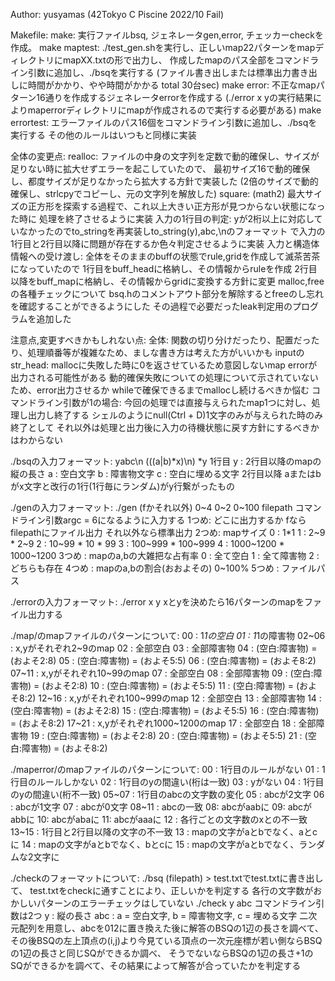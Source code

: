 Author: yusyamas (42Tokyo C Piscine 2022/10 Fail)

Makefile: 
    make:
        実行ファイルbsq, ジェネレータgen,error, チェッカーcheckを作成。
    make maptest:
        ./test_gen.shを実行し、正しいmap22パターンをmapディレクトリにmapXX.txtの形で出力し、
        作成したmapのパス全部をコマンドライン引数に追加し、./bsqを実行する
        (ファイル書き出しまたは標準出力書き出しに時間がかかり、やや時間がかかる total 30台sec)
    make error:
        不正なmapパターン16通りを作成するジェネレータerrorを作成する
        (./error x yの実行結果によりmaperrorディレクトリにmapが作成されるので実行する必要がある)
    make errortest:
        エラーファイルのパス16個をコマンドライン引数に追加し、./bsqを実行する
    その他のルールはいつもと同様に実装

全体の変更点:
    realloc:
        ファイルの中身の文字列を定数で動的確保し、サイズが足りない時に拡大せずエラーを起こしていたので、
        最初サイズ16で動的確保し、都度サイズが足りなかったら拡大する方針で実装した
        (2倍のサイズで動的確保し、strlcpyでコピーし、元の文字列を解放した)
    square: (math2)
        最大サイズの正方形を探索する過程で、これ以上大きい正方形が見つからない状態になった時に
        処理を終了させるように実装
    入力の1行目の判定:
        yが2桁以上に対応していなかったのでto_stringを再実装しto_string(y),abc,\nのフォーマット
        で入力の1行目と2行目以降に問題が存在するか色々判定させるように実装
    入力と構造体情報への受け渡し:
        全体をそのままのbuffの状態でrule,gridを作成して滅茶苦茶になっていたので
        1行目をbuff_headに格納し、その情報からruleを作成
        2行目以降をbuff_mapに格納し、その情報からgridに変換する方針に変更
    malloc,freeの各種チェックについて
        bsq.hのコメントアウト部分を解除するとfreeのし忘れを確認することができるようにした
        その過程で必要だったleak判定用のプログラムを追加した
    
注意点,変更すべきかもしれない点:
    全体:
        関数の切り分けだったり、配置だったり、処理順番等が複雑なため、ましな書き方は考えた方がいいかも
    inputのstr_head:
        mallocに失敗した時に0を返させているため意図しないmap errorが出力される可能性がある
        動的確保失敗についての処理について示されていないため、error出力させるか
        whileで確保できるまでmallocし続けるべきか悩む
    コマンドライン引数が1の場合:
        今回の処理では直接与えられたmap1つに対し、処理し出力し終了する
        シェルのようにnull(Ctrl + D)1文字のみが与えられた時のみ終了として
        それ以外は処理と出力後に入力の待機状態に戻す方針にするべきかはわからない

./bsqの入力フォーマット:
    yabc\n
    (((a|b)*x)\n) *y
    1行目
        y : 2行目以降のmapの縦の長さ
        a : 空白文字
        b : 障害物文字
        c : 空白に埋める文字
    2行目以降
        aまたはbがx文字と改行の1行(1行毎にランダム)がy行繋がったもの

./genの入力フォーマット:
    ./gen (fかそれ以外) 0~4 0~2 0~100 filepath
    コマンドライン引数argc = 6になるように入力する
    1つめ: どこに出力するか
        fならfilepathにファイル出力 それ以外なら標準出力
    2つめ: mapサイズ
        0 : 1*1
        1 : 2~9 * 2~9
        2 : 10~99 * 10 * 99
        3 : 100~999 * 100~999
        4 : 1000~1200 * 1000~1200
    3つめ : mapのa,bの大雑把な占有率
        0 : 全て空白
        1 : 全て障害物
        2 : どちらも存在
    4つめ : mapのa,bの割合(おおよその)
        0~100%
    5つめ : ファイルパス

./errorの入力フォーマット:
    ./error x y
    xとyを決めたら16パターンのmapをファイル出力する

./map/のmapファイルのパターンについて: 
    00 : 1*1の空白
    01 : 1*1の障害物
    02~06 : x,yがそれぞれ2~9のmap
        02 : 全部空白
        03 : 全部障害物
        04 : (空白:障害物) = (およそ2:8)
        05 : (空白:障害物) = (およそ5:5)
        06 : (空白:障害物) = (およそ8:2)
    07~11 : x,yがそれぞれ10~99のmap
        07 : 全部空白
        08 : 全部障害物
        09 : (空白:障害物) = (およそ2:8)
        10 : (空白:障害物) = (およそ5:5)
        11 : (空白:障害物) = (およそ8:2)
    12~16 : x,yがそれぞれ100~999のmap
        12 : 全部空白
        13 : 全部障害物
        14 : (空白:障害物) = (およそ2:8)
        15 : (空白:障害物) = (およそ5:5)
        16 : (空白:障害物) = (およそ8:2)
    17~21 : x,yがそれぞれ1000~1200のmap
        17 : 全部空白
        18 : 全部障害物
        19 : (空白:障害物) = (およそ2:8)
        20 : (空白:障害物) = (およそ5:5)
        21 : (空白:障害物) = (およそ8:2)

./maperror/のmapファイルのパターンについて:
    00 : 1行目のルールがない
    01 : 1行目のルールしかない
    02 : 1行目のyの間違い(桁は一致)
    03 : yがない
    04 : 1行目のyの間違い(桁不一致)
    05~07 : 1行目のabcの文字数の変化
        05 : abcが2文字
        06 : abcが1文字
        07 : abcが0文字
    08~11 : abcの一致
        08: abcがaabに
        09: abcがabbに
        10: abcがabaに
        11: abcがaaaに
    12 : 各行ごとの文字数のxとの不一致
    13~15 : 1行目と2行目以降の文字の不一致
        13 : mapの文字がaとbでなく、aとcに
        14 : mapの文字がaとbでなく、bとcに
        15 : mapの文字がaとbでなく、ランダムな2文字に

./checkのフォーマットについて:
    ./bsq (filepath) > test.txtでtest.txtに書き出して、
    test.txtをcheckに通すことにより、正しいかを判定する
    各行の文字数がおかしいパターンのエラーチェックはしていない
    ./check y abc
    コマンドライン引数は2つ
    y : 縦の長さ
    abc : a = 空白文字, b = 障害物文字, c = 埋める文字
    二次元配列を用意し、abcを012に置き換えた後に解答のBSQの1辺の長さを調べて、
    その後BSQの左上頂点の(i,j)より今見ている頂点の一次元座標が若い側ならBSQの1辺の長さと同じSQができるか調べ、
    そうでないならBSQの1辺の長さ+1のSQができるかを調べて、その結果によって解答が合っていたかを判定する
